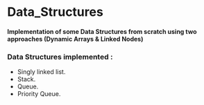 # Data_Structures
#### Implementation of some Data Structures from scratch using two approaches (Dynamic Arrays & Linked Nodes)
### Data Structures implemented :
- Singly linked list.
- Stack.
- Queue.
- Priority Queue.
